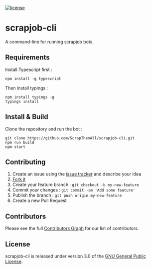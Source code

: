 [![license](https://img.shields.io/badge/license-GPLv3-green.svg?style=flat-square)](https://raw.githubusercontent.com/ScrapThemAll/scrapjob-cli/master/README.md)

# scrapjob-cli

A command-line for running scrapjob bots.

## Requirements

Install Typescript first :

    npm install -g typescript

Then install typings :

    npm install typings -g
    typings install


## Install & Build

Clone the repository and run the bot :

    git clone https://github.com/ScrapThemAll/scrapjob-cli.git
    npm run build
    npm start

## Contributing

1. Create an issue using the [issue tracker](https://github.com/ScrapThemAll/scrapjob-cli/issues) and describe your idea
2. [Fork it](https://github.com/ScrapThemAll/scrapjob-cli#fork)
3. Create your feature branch : `git checkout -b my-new-feature`
4. Commit your changes : `git commit -am 'Add some feature'`
5. Publish the branch : `git push origin my-new-feature`
6. Create a new Pull Request

## Contributors

Please see the full
[Contributors Graph](https://github.com/ScrapThemAll/scrapjob-cli/graphs/contributors) for our
list of contributors.

## License

scrapjob-cli is released under version 3.0 of the [GNU General Public License](https://www.gnu.org/licenses/gpl-3.0.en.html).
